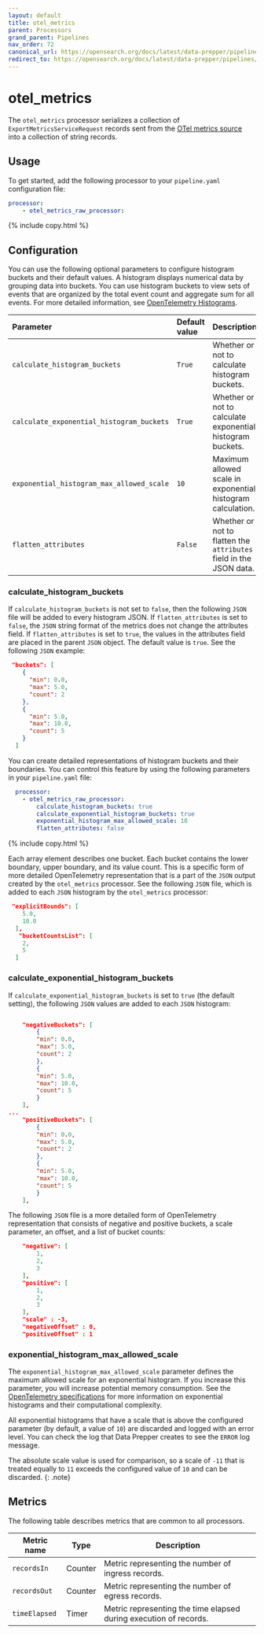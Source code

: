 ```yaml
---
layout: default
title: otel_metrics
parent: Processors
grand_parent: Pipelines
nav_order: 72
canonical_url: https://opensearch.org/docs/latest/data-prepper/pipelines/configuration/processors/otel-metrics/
redirect_to: https://opensearch.org/docs/latest/data-prepper/pipelines/configuration/processors/otel-metrics/
---
```


# otel_metrics 

The `otel_metrics` processor serializes a collection of `ExportMetricsServiceRequest` records sent from the [OTel metrics source]({{site.url}}{{site.baseurl}}/data-prepper/pipelines/configuration/sources/otel-metrics-source/) into a collection of string records.

## Usage

To get started, add the following processor to your `pipeline.yaml` configuration file:

``` yaml
processor:
    - otel_metrics_raw_processor:
```
{% include copy.html %}

## Configuration

You can use the following optional parameters to configure histogram buckets and their default values. A histogram displays numerical data by grouping data into buckets. You can use histogram buckets to view sets of events that are organized by the total event count and aggregate sum for all events. For more detailed information, see [OpenTelemetry Histograms](https://opentelemetry.io/docs/reference/specification/metrics/data-model/#histogram).

| Parameter | Default value | Description |
| :---    | :---    | :---    |
| `calculate_histogram_buckets` | `True` | Whether or not to calculate histogram buckets. |
| `calculate_exponential_histogram_buckets` | `True` | Whether or not to calculate exponential histogram buckets. |
| `exponential_histogram_max_allowed_scale` | `10` | Maximum allowed scale in exponential histogram calculation. | 
| `flatten_attributes` | `False` | Whether or not to flatten the `attributes` field in the JSON data. |

### calculate_histogram_buckets

If `calculate_histogram_buckets` is not set to `false`, then the following `JSON` file will be added to every histogram JSON. If `flatten_attributes` is set to `false`, the `JSON` string format of the metrics does not change the attributes field. If `flatten_attributes` is set to `true`, the values in the attributes field are placed in the parent `JSON` object. The default value is `true`. See the following `JSON` example:

```json
 "buckets": [
    {
      "min": 0.0,
      "max": 5.0,
      "count": 2
    },
    {
      "min": 5.0,
      "max": 10.0,
      "count": 5
    }
  ]
```

You can create detailed representations of histogram buckets and their boundaries. You can control this feature by using the following parameters in your `pipeline.yaml` file:

```yaml
  processor:
    - otel_metrics_raw_processor:
        calculate_histogram_buckets: true
        calculate_exponential_histogram_buckets: true
        exponential_histogram_max_allowed_scale: 10
        flatten_attributes: false
```
{% include copy.html %}

Each array element describes one bucket. Each bucket contains the lower boundary, upper boundary, and its value count. This is a specific form of more detailed OpenTelemetry representation that is a part of the `JSON` output created by the `otel_metrics` processor. See the following `JSON` file, which is added to each `JSON` histogram by the `otel_metrics` processor:

```json
 "explicitBounds": [
    5.0,
    10.0
  ],
   "bucketCountsList": [
    2,
    5
  ]
```



### calculate_exponential_histogram_buckets

If `calculate_exponential_histogram_buckets` is set to `true` (the default setting), the following `JSON` values are added to each `JSON` histogram:

```json

    "negativeBuckets": [
        {
        "min": 0.0,
        "max": 5.0,
        "count": 2
        },
        {
        "min": 5.0,
        "max": 10.0,
        "count": 5
        }
    ],
...
    "positiveBuckets": [
        {
        "min": 0.0,
        "max": 5.0,
        "count": 2
        },
        {
        "min": 5.0,
        "max": 10.0,
        "count": 5
        }
    ],
```

The following `JSON` file is a more detailed form of OpenTelemetry representation that consists of negative and positive buckets, a scale parameter, an offset, and a list of bucket counts: 


```json
    "negative": [
        1,
        2,
        3
    ],
    "positive": [
        1,
        2,
        3
    ],
    "scale" : -3,
    "negativeOffset" : 0,
    "positiveOffset" : 1
```


### exponential_histogram_max_allowed_scale

The `exponential_histogram_max_allowed_scale` parameter defines the maximum allowed scale for an exponential histogram. If you increase this parameter, you will increase potential memory consumption. See the [OpenTelemetry specifications](https://github.com/open-telemetry/opentelemetry-proto/blob/main/opentelemetry/proto/metrics/v1/metrics.proto) for more information on exponential histograms and their computational complexity.

All exponential histograms that have a scale that is above the configured parameter (by default, a value of `10`) are discarded and logged with an error level. You can check the log that Data Prepper creates to see the `ERROR` log message.

The absolute scale value is used for comparison, so a scale of `-11` that is treated equally to `11` exceeds the configured value of `10` and can be discarded.
{: .note}

## Metrics

The following table describes metrics that are common to all processors.

| Metric name | Type | Description |
| ------------- | ---- | -----------|
| `recordsIn` | Counter | Metric representing the number of ingress records. |
| `recordsOut` | Counter | Metric representing the number of egress records. |
| `timeElapsed` | Timer | Metric representing the time elapsed during execution of records. |
